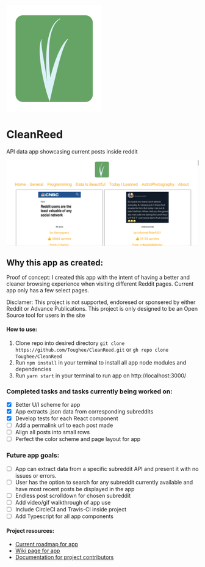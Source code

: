 ![App logo](./src/img/CleanReed.svg)

# CleanReed

API data app showcasing current posts inside reddit

![Splash page](./public/img/CleanReedsplashpage.png)

## Why this app as created: 

Proof of concept: I created this app with the intent of having a better and cleaner browsing experience when visiting different Reddit pages. Current app only has a few select pages.

Disclamer: This project is not supported, endoresed or sponsered by either Reddit or Advance Publications. This project is only designed to be an Open Source tool for users in the site

#### How to use:

1. Clone repo into desired directory ```git clone https://github.com/Toughee/CleanReed.git``` or ```gh repo clone Toughee/CleanReed```
2. Run ```npm install``` in your terminal to install all app node modules and dependencies
3. Run ```yarn start``` in your terminal to run app on http://localhost:3000/

### Completed tasks and tasks currently being worked on:

- [x] Better U/I scheme for app
- [x] App extracts .json data from corresponding subreddits
- [x] Develop tests for each React component
- [ ] Add a permalink url to each post made
- [ ] Align all posts into small rows
- [ ] Perfect the color scheme and page layout for app 

### Future app goals:

- [ ] App can extract data from a specific subreddit API and present it with no issues or errors.
- [ ] User has the option to search for any subreddit currently available and have most recent posts be displayed in the app 
- [ ] Endless post scrolldown for chosen subreddit
- [ ] Add video/gif walkthrough of app use
- [ ] Include CircleCI and Travis-CI inside project
- [ ] Add Typescript for all app components

#### Project resources:

- [Current roadmap for app](https://github.com/Toughee/CleanReed/projects/1)
- [Wiki page for app](https://github.com/Toughee/CleanReed/wiki)
- [Documentation for project contributors](https://github.com/Toughee/CleanReed/tree/main/docs)

